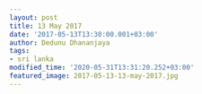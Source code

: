 ```yaml
---
layout: post
title: 13 May 2017
date: '2017-05-13T13:30:00.001+03:00'
author: Dedunu Dhananjaya
tags:
- sri lanka
modified_time: '2020-05-31T13:31:20.252+03:00'
featured_image: 2017-05-13-13-may-2017.jpg
---
```


